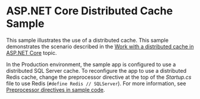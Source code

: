 # ASP.NET Core Distributed Cache Sample

This sample illustrates the use of a distributed cache. This sample demonstrates the scenario described in the [Work with a distributed cache in ASP.NET Core](../../../../distributed.md) topic.

In the Production environment, the sample app is configured to use a distributed SQL Server cache. To reconfigure the app to use a distributed Redis cache, change the preprocessor directive at the top of the *Startup.cs* file to use Redis (`#define Redis // SQLServer`). For more information, see [Preprocessor directives in sample code](../../../../../../introduction-to-aspnet-core.md#preprocessor-directives-in-sample-code).